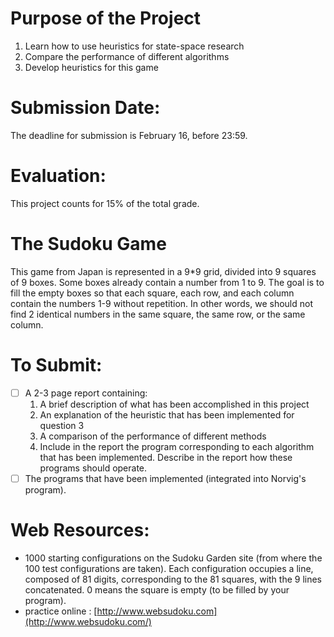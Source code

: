 # Purpose of the Project

1. Learn how to use heuristics for state-space research
2. Compare the performance of different algorithms
3. Develop heuristics for this game

# Submission Date:

The deadline for submission is February 16, before 23:59.

# Evaluation:

This project counts for 15% of the total grade.

# The Sudoku Game

This game from Japan is represented in a 9*9 grid, divided into 9 squares of 9 boxes. Some boxes already contain a number from 1 to 9. The goal is to fill the empty boxes so that each square, each row, and each column contain the numbers 1-9 without repetition. In other words, we should not find 2 identical numbers in the same square, the same row, or the same column.


# To Submit:

- [ ] A 2-3 page report containing:
    1. A brief description of what has been accomplished in this project
    2. An explanation of the heuristic that has been implemented for question 3
    3. A comparison of the performance of different methods
    4. Include in the report the program corresponding to each algorithm that has been implemented. Describe in the report how these programs should operate.
- [ ] The programs that have been implemented (integrated into Norvig's program).

# Web Resources:

- 1000 starting configurations on the Sudoku Garden site (from where the 100 test configurations are taken). Each configuration occupies a line, composed of 81 digits, corresponding to the 81 squares, with the 9 lines concatenated. 0 means the square is empty (to be filled by your program).
- practice online : [http://www.websudoku.com](http://www.websudoku.com/)
